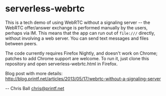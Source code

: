 serverless-webrtc
=================

This is a tech demo of using WebRTC without a signaling server -- the 
WebRTC offer/answer exchange is performed manually by the users, perhaps
via IM.  This means that the app can run out of `file:///` directly, without
involving a web server.  You can send text messages and files between peers.

The code currently requires Firefox Nightly, and doesn't work on Chrome;
patches to add Chrome support are welcome.  To run it, just clone this
repository and open serverless-webrtc.html in Firefox.

Blog post with more details:
http://blog.printf.net/articles/2013/05/17/webrtc-without-a-signaling-server

-- Chris Ball <chris@printf.net>
